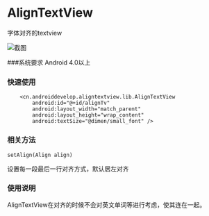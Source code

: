 # AlignTextView
字体对齐的textview
  
![截图](./align-text-align.png)  
  
###系统要求
Android 4.0以上

### 快速使用
        <cn.androiddevelop.aligntextview.lib.AlignTextView
            android:id="@+id/alignTv"
            android:layout_width="match_parent"
            android:layout_height="wrap_content"
            android:textSize="@dimen/small_font" />

### 相关方法
	setAlign(Align align)
设置每一段最后一行对齐方式，默认居左对齐  
  
  
### 使用说明
AlignTextView在对齐的时候不会对英文单词等进行考虑，使其连在一起。